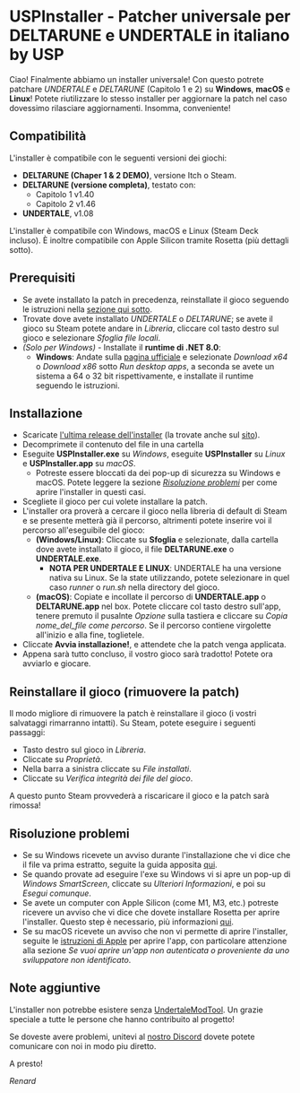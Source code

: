
# USPInstaller - Patcher universale per DELTARUNE e UNDERTALE in italiano by USP

Ciao! 
Finalmente abbiamo un installer universale! Con questo potrete patchare *UNDERTALE* e *DELTARUNE* (Capitolo 1 e 2) su **Windows**, **macOS** e **Linux**! Potete riutilizzare lo stesso installer per aggiornare la patch nel caso dovessimo rilasciare aggiornamenti. Insomma, conveniente!

## Compatibilità

L'installer è compatibile con le seguenti versioni dei giochi:
- **DELTARUNE (Chaper 1 & 2 DEMO)**, versione Itch o Steam.
- **DELTARUNE (versione completa)**, testato con:
	- Capitolo 1 v1.40
	- Capitolo 2 v1.46
- **UNDERTALE**, v1.08

L'installer è compatibile con Windows, macOS e Linux (Steam Deck incluso). È inoltre compatibile con Apple Silicon tramite Rosetta (più dettagli sotto).

## Prerequisiti

- Se avete installato la patch in precedenza, reinstallate il gioco seguendo le istruzioni nella [sezione qui sotto](#rimuovere-la-patch).
- Trovate dove avete installato *UNDERTALE* o *DELTARUNE*; se avete il gioco su Steam potete andare in *Libreria*, cliccare col tasto destro sul gioco e selezionare *Sfoglia file locali*.
- *(Solo per Windows)* - Installate il **runtime di .NET 8.0**:
	- **Windows**: Andate sulla [pagina ufficiale](https://dotnet.microsoft.com/download/dotnet/8.0/runtime) e selezionate *Download x64* o *Download x86* sotto *Run desktop apps*, a seconda se avete un sistema a 64 o 32 bit rispettivamente, e installate il runtime seguendo le istruzioni.

## Installazione

- Scaricate [l'ultima release dell'installer](https://github.com/USPAssets/Installer/releases/latest) (la trovate anche sul [sito](https://undertaleita.net/)).
- Decomprimete il contenuto del file in una cartella
- Eseguite **USPInstaller.exe** su *Windows*, eseguite **USPInstaller** su *Linux* e **USPInstaller.app** su *macOS*.
	- Potreste essere bloccati da dei pop-up di sicurezza su Windows e macOS. Potete leggere la sezione [*Risoluzione problemi*](#risoluzione-problemi) per come aprire l'installer in questi casi.
- Scegliete il gioco per cui volete installare la patch.
- L'installer ora proverà a cercare il gioco nella libreria di default di Steam e se presente metterà già il percorso, altrimenti potete inserire voi il percorso all'eseguibile del gioco:
	- **(Windows/Linux)**: Cliccate su **Sfoglia** e selezionate, dalla cartella dove avete installato il gioco, il file **DELTARUNE.exe** o **UNDERTALE.exe**.
		- **NOTA PER UNDERTALE E LINUX**: UNDERTALE ha una versione nativa su Linux. Se la state utilizzando, potete selezionare in quel caso *runner* o *run.sh* nella directory del gioco. 
	- **(macOS)**: Copiate e incollate il percorso di **UNDERTALE.app** o **DELTARUNE.app** nel box. Potete cliccare col tasto destro sull'app, tenere premuto il pusalnte *Opzione* sulla tastiera e cliccare su *Copia nome_del_file come percorso*. Se il percorso contiene virgolette all'inizio e alla fine, toglietele.
- Cliccate **Avvia installazione!**, e attendete che la patch venga applicata.
- Appena sarà tutto concluso, il vostro gioco sarà tradotto! Potete ora avviarlo e giocare.

## Reinstallare il gioco (rimuovere la patch)

Il modo migliore di rimuovere la patch è reinstallare il gioco (i vostri salvataggi rimarranno intatti). Su Steam, potete eseguire i seguenti passaggi:
- Tasto destro sul gioco in *Libreria*.
- Cliccate su *Proprietà*.
- Nella barra a sinistra cliccate su *File installati*.
- Cliccate su *Verifica integrità dei file del gioco*.

A questo punto Steam provvederà a riscaricare il gioco e la patch sarà rimossa! 

## Risoluzione problemi

- Se su Windows ricevete un avviso durante l'installazione che vi dice che il file va prima estratto, seguite la guida apposita [qui](https://github.com/USPAssets/Installer/blob/main/GUIDA_ESTRAZIONE_UT.md).
- Se quando provate ad eseguire l'exe su Windows vi si apre un pop-up di *Windows SmartScreen*, cliccate su *Ulteriori Informazioni*, e poi su *Esegui comunque*.
- Se avete un computer con Apple Silicon (come M1, M3, etc.) potreste ricevere un avviso che vi dice che dovete installare Rosetta per aprire l'installer. Questo step è necessario, più informazioni [qui](https://support.apple.com/it-it/102527).
- Se su macOS ricevete un avviso che non vi permette di aprire l'installer, seguite le [istruzioni di Apple](https://support.apple.com/it-it/102445) per aprire l'app, con particolare attenzione alla sezione *Se vuoi aprire un'app non autenticata o proveniente da uno sviluppatore non identificato*.

## Note aggiuntive 

L'installer non potrebbe esistere senza [UndertaleModTool](https://github.com/UnderminersTeam/UndertaleModTool). Un grazie speciale a tutte le persone che hanno contribuito al progetto!

Se doveste avere problemi, unitevi al [nostro Discord](https://discord.gg/YrEkAJ5MrG) dovete potete comunicare con noi in modo piu diretto.

A presto!

*Renard*
